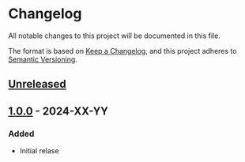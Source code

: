 # Changelog

All notable changes to this project will be documented in this file.

The format is based on [Keep a Changelog](https://keepachangelog.com/en/1.1.0/),
and this project adheres to [Semantic Versioning](https://semver.org/spec/v2.0.0.html).

## [Unreleased]

## [1.0.0] - 2024-XX-YY

### Added

- Initial relase

[unreleased]: https://github.com/decompals/slinky/compare/main...develop

[1.0.0]: https://github.com/decompals/slinky/releases/tag/1.0.0
